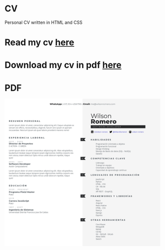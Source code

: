 # CV
Personal CV written in HTML and CSS

# Read my cv [**here**](https://wilson-romero.github.io/cv/)

# Download my cv in pdf [**here**](assets/cv.pdf)

# PDF

![](assets/preview.jpg)
